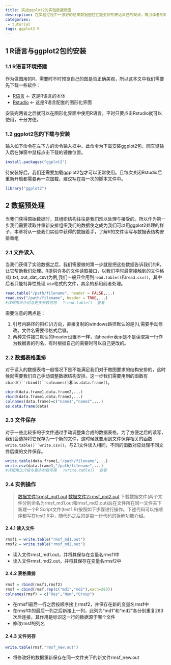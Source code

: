 ```yaml
---
title: 实战ggplot2的实验数据做图
description: 在实验过程中一张好的结果数据图往往能更好的表达自己的观点，吸引读者的眼球，同时给与别人高端的感觉。本文将从计算生物模拟实验的结果出发做图，浅析R语言的ggplot2包如何制作一张美观的实验图片。
categories:
 - tutorial
tags: ggplot2 R
---
```


## 1 R语言与ggplot2包的安装
### 1.1 R语言环境搭建
作为做图用的R，需要时不时预览自己的图是否正确美观，所以这本文中我们需要先下载一些软件：
 - [R语言](https://mirrors.ustc.edu.cn/CRAN/) <- 这是R语言的本体
 - [Rstudio](https://www.rstudio.com/products/rstudio/download/) <- 这是R语言配套的图形化界面

安装完两者之后就可以在图形化界面中使用R语言。平时只要点击Rstudio就可以使用，十分方便。
### 1.2 ggplot2包的下载与安装
输入如下命令在左下方的命令输入框中。此命令为下载安装ggplot2包，回车键输入后在弹窗中鼠标点击下载的镜像位置。
```R
install.packages("ggplot2")
```
待安装好后，我们还需要加载ggplot2包才可以正常使用。且每次关闭Rstudio后重新开启都需要再一次加载，建议写在每一次的脚本文件中。
```R
library("ggplot2")
```

## 2 数据预处理
当我们获得原始数据时，其组织结构往往是我们难以处理与接受的。所以作为第一步我们需要读取并重新安排组织我们的数据使之成为我们可以用ggplot2处理的样子，本章将从一些我们实验中获得的数据着手，了解R的文件读写与数据表结构安排重组
### 2.1 文件读入
当我们获得了实验数据之后，我们需要做的第一步就是把这些数据告诉我们的R，让它帮助我们处理。R提供许多的文件读取接口，以我们平时最常接触到的文件格式(.txt,.out,.dat,.csv)为例,我们一般只会用到`read.table()`和`read.csv()`，其中后者只能特异性处理.csv格式的文件，其余的都用前者处理。
```R
read.table("/path/filename", header = FALSE,...)
read.csv("/path/filename", header = TRUE,...)
#详细用法介绍与更多参数可用  ？read.table()  查看
```
需要注意的两点是：
1. 引号内路径的斜杠(/)方向，直接复制的windows路径默认的是(\\),需要手动修改。文件名需要带格式后缀。
2. 两种文件接口默认的header设置不一样，而header表示是不是读取第一行作为数据表的列名，有时根据自己的需要时可以自己更改的。

### 2.2 数据表格重排
对于读入的数据表格一般情况下是不能满足我们对于做图要求的结构安排的，这时候就需要我们自己手动调整数据结构安排。这一步我们需要用到的函数有`cbind()``rbind()``colnames()`和`as.data.frame()`。
```R
cbind(data.frame1,data.frame2,...)
rbind(data.frame1,data.frame2,...)
colnames(data.frame)=c("name1","name2",...)
as.data.frame(data)
```
### 2.3 文件保存
对于一些比较多的子文件通过手动调整集合成的数据表格，为了方便之后的读写，我们会选择将它保存为一个新的文件，这时候就要用到文件保存相关的函数`write.table()``write.csv()`。与2.1文件读入相同，不同的函数对应处理不同文件后缀的文件保存。
```R
write.table(data.frame1,"/path/filename",...)
write.csv(data.frame1,"/path/filename",...)
#详细用法介绍与更多参数可用  ？write.table()  查看
```
### 2.4 实例操作
> [数据文件1:rmsf_md1.out](/source/ggplot2/rmsf_md1.out)
> [数据文件2:rmsf_md2.out](/source/ggplot2/rmsf_md2.out)
下载数据文件(两个文件分别命名为rmsf_md1.out和rmsf_md2.out)后在文件所在同一文件夹下新建一个R Script文件(test1.R)按照如下步骤进行操作。下述代码可以按顺序都写在test1.R中，随代码之后的是每一行代码的拆解功能介绍。
#### 2.4.1 读入文件
```R
rmsf1 = write.table("rmsf_md1.out")
rmsf2 = write.table("rmsf_md2.out")
```
 - 读入文件rmsf_md1.out，并将其保存在变量名rmsf1中
 - 读入文件rmsf_md2.out，并将其保存在变量名rmsf2中

#### 2.4.2 表格重排
```R
rmsf = rbind(rmsf1,rmsf2)
rmsf = cbind(rmsf,rep(c("md1","md2"),each=283))
colnames(rmsf) = c("Res","Num","Group")
```
 - 在rmsf1最后一行之后按顺序接上rmsf2，并保存在新的变量名rmsf中
 - 在rmsf中的最后一列之后新接上一列，此列为“md1”和“md2”各分别重复283次后连接。其作用是标识这一行的数据源于哪个文件
 - 修改rmsf的列名

#### 2.4.3 文件另存
```R
write.table(rmsf,"rmsf_new.out")
```
 - 将修改好的数据重新保存在同一文件夹下的新文件rmsf_new.out
